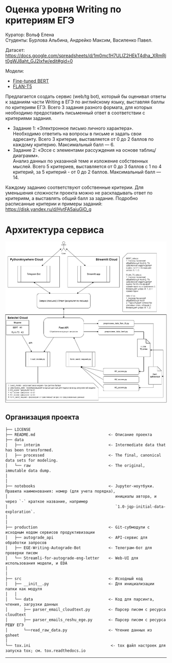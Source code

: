 # Оценка уровня Writing по критериям ЕГЭ

 Куратор: Вольф Елена  
 Студенты: Бурлова Альбина, Андрейко Максим, Василенко Павел.

 Датасет:  
 https://docs.google.com/spreadsheets/d/1m0mc1H7ULIZ2HEkT4dha_XRmRjt0gWJ8aht_GJ2lxfw/edit#gid=0

 Модели:
- [Fine-tuned BERT](https://disk.yandex.ru/d/5MBlWdXOSiJWuw)
- [FLAN-T5](https://disk.yandex.ru/d/m8rbGP77RMLoBg)

 Предлагается создать сервис (web/tg bot), который бы оценивал ответы к заданиям части Writing в ЕГЭ по английскому языку, выставляя баллы по критериям ЕГЭ. Всего 3 задания разного формата, для которых необходимо предоставить письменный ответ в соответствии с критериями задания. 

- Задание 1: «Электронное письмо личного характера».  
Необходимо ответить на вопросы в письме и задать свои адресанту. Всего 3 критерия, выставляется от 0 до 2 баллов по каждому критерию. Максимальный балл — 6.
- Задание 2: «Эссе с элементами рассуждения на основе таблиц/диаграмм».  
Анализ данных по указанной теме и изложение собственных мыслей. Всего 5 критериев, выставляется от 0 до 3 баллов с 1 по 4 критерий, за 5 критерий - от 0 до 2 баллов. Максимальный балл — 14. 

 Каждому заданию соответствуют собственные критерии. Для уменьшения сложности проекта можно не раскладывать ответ по критериям, а выставлять общий балл за задание.
Подробно расписанные критерии и примеры заданий: https://disk.yandex.ru/d/HytFA5aiuGiO_g

 
 # Архитектура сервиса
 ![Архитектура сервиса](images/service_diagram.png)

Организация проекта
------------

    ├── LICENSE
    ├── README.md                                <- Описание проекта
    ├── data
    │   ├── interim                              <- Intermediate data that has been transformed.
    │   ├── processed                            <- The final, canonical data sets for modeling.
    │   └── raw                                  <- The original, immutable data dump.
    │
    │
    ├── notebooks                                <- Jupyter-ноутбуки. Правила наименования: номер (для учета порядка),
    │                                               инициалы автора, и через `-` краткое название, например
    │                                               `1.0-jqp-initial-data-exploration`.
    │
    │
    ├── production                               <- Git-субмодули с исходным кодом сервисов продуктивизации
    │   ├── autograde_api                        <- API-сервис для обработки запросов
    │   ├── EGE-Writing-Autograde-Bot            <- Телеграм-бот для проверки писем
    │   └── Streamli-for-autograde-eng-letter    <- Web-UI для использования модели, и EDA
    │
    │ 
    ├── src                                      <- Исходный код
    │   ├── __init__.py                          <- Для инициализации папки как модуля
    │   │
    │   └── data                                 <- Код для парсинга, чтения, загрузки данных
    │       ├── parser_email_cloudtext.py        <- Парсер писем с ресурса cloudtext
    │       ├── parser_emails_reshu_ege.py       <- Парсер писем с ресурса РЕШУ ЕГЭ
    │       └──read_raw_data.py                  <- Чтение данных из gsheet
    │
    └── tox.ini                                   <- tox файл настроек для запуска tox; см. tox.readthedocs.io


--------
